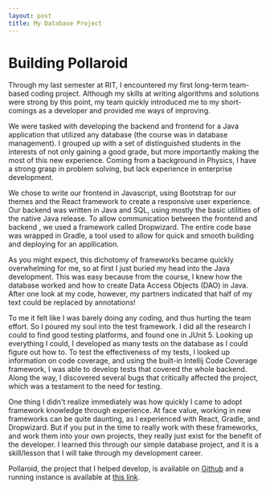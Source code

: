 ```yaml
---
layout: post
title: My Database Project
---
```

# Building Pollaroid 

Through my last semester at RIT, I encountered my first long-term team-based coding project.
Although my skills at writing algorithms and solutions were strong by this point, my team
quickly introduced me to my short-comings as a developer and provided me ways of improving.

We were tasked with developing the backend and frontend for a Java application that utilized
any database (the course was in database management). I grouped up with a set of distinguished
students in the interests of not only gaining a good grade, but more importantly making the most
of this new experience. Coming from a background in Physics, I have a strong grasp in problem
solving, but lack experience in enterprise development. 

We chose to write our frontend in Javascript, using Bootstrap for our themes and the React 
framework to create a responsive user experience. Our backend was written in Java and SQL, using mostly
the basic utilities of the native Java release. To allow communication between the frontend and backend
, we used a framework called Dropwizard. The entire code base was wrapped in Gradle, a tool used to allow
for quick and smooth building and deploying for an appllication.

As you might expect, this dichotomy of frameworks became quickly overwhelming for me, so at first I
just buried my head into the Java development. This was easy because from the course, I knew how the database
worked and how to create Data Access Objects (DAO) in Java. After one look at my code, however, my partners
indicated that half of my text could be replaced by annotations! 

To me it felt like I was barely doing any coding, and thus hurting the team effort. So I poured my soul into
the test framework. I did all the research I could to find good testing platforms, and found one in JUnit 5.
Looking up everything I could, I developed as many tests on the database as I could figure out how to. 
To test the effectiveness of my tests, I looked up information on code coverage, and using the built-in 
Intellij Code Coverage framework, I was able to develop tests that covered the whole backend. Along the way,
I discovered several bugs that critically affected the project, which was a testament to the need for testing.

One thing I didn't realize immediately was how quickly I came to adopt framework knowledge through experience.
At face value, working in new frameworks can be quite daunting, as I experienced with React, Gradle, and 
Dropwizard. But if you put in the time to really work with these frameworks, and work them into your own projects,
they really just exist for the benefit of the developer. I learned this through our simple database project, and 
it is a skill/lesson that I will take through my development career.

Pollaroid, the project that I helped develop, is available on <a href="https://github.com/harlanhaskins/Pollaroid">Github</a> 
and a running instance is available at <a href="https://pollaroid.club">this link</a>.
